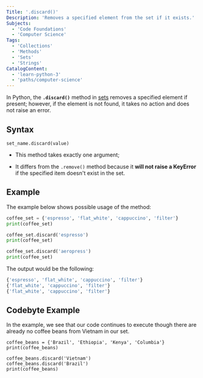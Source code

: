 ```yaml
---
Title: '.discard()'
Description: 'Removes a specified element from the set if it exists.'
Subjects:
  - 'Code Foundations'
  - 'Computer Science'
Tags:
  - 'Collections'
  - 'Methods'
  - 'Sets'
  - 'Strings'
CatalogContent:
  - 'learn-python-3'
  - 'paths/computer-science'
---
```


In Python, the **`.discard()`** method in [sets](https://www.codecademy.com/resources/docs/python/sets) removes a specified element if present; however, if the element is not found, it takes no action and does not raise an error.

## Syntax

```
set_name.discard(value)
```
- This method takes exactly one argument;

- It differs from the `.remove()` method because it **will not raise a KeyError** if the specified item doesn't exist in the set.


## Example

The example below shows possible usage of the method:

```py
coffee_set = {'espresso', 'flat_white', 'cappuccino', 'filter'}
print(coffee_set)

coffee_set.discard('espresso')
print(coffee_set)

coffee_set.discard('aeropress')
print(coffee_set)
```

The output would be the following:

```py
{'espresso', 'flat_white', 'cappuccino', 'filter'}
{'flat_white', 'cappuccino', 'filter'}
{'flat_white', 'cappuccino', 'filter'}
```

## Codebyte Example

In the example, we see that our code continues to execute though there are already no coffee beans from Vietnam in our set.

```codebyte/python
coffee_beans = {'Brazil', 'Ethiopia', 'Kenya', 'Columbia'}
print(coffee_beans)

coffee_beans.discard('Vietnam')
coffee_beans.discard('Brazil')
print(coffee_beans)
```